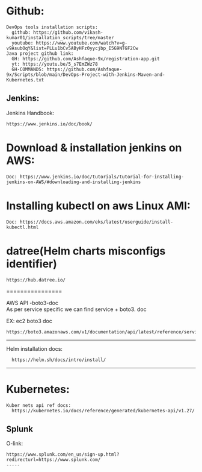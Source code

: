 Github:    
=======
```
DevOps tools installation scripts:    
  github: https://github.com/vikash-kumar01/installation_scripts/tree/master  
  youtube: https://www.youtube.com/watch?v=g-v9AsubOqY&list=PLLu1bCv5AByHFz0yycjbp_I5G9NTGF2Cw  
Java project github link:  
  GH: https://github.com/Ashfaque-9x/registration-app.git  
  yt: https://youtu.be/5_s7EmZWz78  
  GH-COMMANDS: https://github.com/Ashfaque-9x/Scripts/blob/main/DevOps-Project-with-Jenkins-Maven-and-Kubernetes.txt
```
Jenkins:  
---------
Jenkins Handbook:  
```
https://www.jenkins.io/doc/book/
```
Download & installation jenkins on AWS:  
===================================
```
Doc: https://www.jenkins.io/doc/tutorials/tutorial-for-installing-jenkins-on-AWS/#downloading-and-installing-jenkins
```
Installing kubectl on aws Linux AMI:  
===================== 
```
Doc: https://docs.aws.amazon.com/eks/latest/userguide/install-kubectl.html  
```
datree(Helm charts misconfigs identifier)  
=======================
```
https://hub.datree.io/
```
================  

AWS API -boto3-doc  
    As per service specific we can find service + boto3. doc  

EX: ec2 boto3 doc  
```
https://boto3.amazonaws.com/v1/documentation/api/latest/reference/services/ec2.html  
```
--------------
Helm installation docs:  
```
  https://helm.sh/docs/intro/install/  
```

---------------
Kubernetes:   
==========  
```
Kuber nets api ref docs:    
  https://kubernetes.io/docs/reference/generated/kubernetes-api/v1.27/  
```
Splunk
------
O-link: 
```
https://www.splunk.com/en_us/sign-up.html?redirecturl=https://www.splunk.com/
-----
